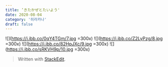 ```yaml
---
title: ’きたかぜとたいよう'
date: 2020-08-04
category: '히라카나'
draft: false
---
```

![](https://i.ibb.co/0qY4TGm/7.jpg =300x)
![](https://i.ibb.co/Z2LyPzg/8.jpg =300x)
![](https://i.ibb.co/82HpJXc/9.jpg =300x)
![](https://i.ibb.co/sRKVH9p/10.jpg =300x)

> Written with [StackEdit](https://stackedit.io/).
<!--stackedit_data:
eyJoaXN0b3J5IjpbLTgyMDA1NzA1OV19
-->